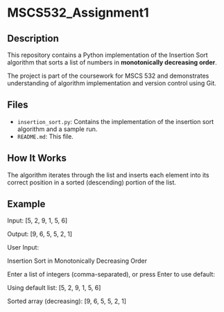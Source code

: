 # MSCS532_Assignment1

## Description
This repository contains a Python implementation of the Insertion Sort algorithm that sorts a list of numbers in **monotonically decreasing order**.

The project is part of the coursework for MSCS 532 and demonstrates understanding of algorithm implementation and version control using Git.

## Files
- `insertion_sort.py`: Contains the implementation of the insertion sort algorithm and a sample run.
- `README.md`: This file.

## How It Works
The algorithm iterates through the list and inserts each element into its correct position in a sorted (descending) portion of the list.

## Example

Input:
[5, 2, 9, 1, 5, 6]

Output:
[9, 6, 5, 5, 2, 1]

User Input:

Insertion Sort in Monotonically Decreasing Order

Enter a list of integers (comma-separated), or press Enter to use default:

Using default list: [5, 2, 9, 1, 5, 6]

Sorted array (decreasing): [9, 6, 5, 5, 2, 1]